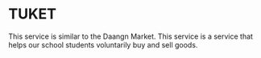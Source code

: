 # TUKET

This service is similar to the Daangn Market. This service is a service that helps our school students voluntarily buy and sell goods.

